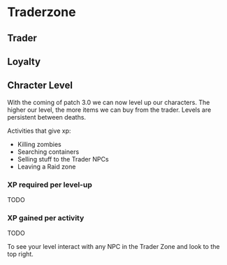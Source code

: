 # Traderzone

## Trader

## Loyalty

## Chracter Level

With the coming of patch 3.0 we can now level up our characters.
The higher our level, the more items we can buy from the trader.
Levels are persistent between deaths.

Activities that give xp:

- Killing zombies
- Searching containers
- Selling stuff to the Trader NPCs
- Leaving a Raid zone

### XP required per level-up

TODO

### XP gained per activity

TODO

To see your level interact with any NPC in the Trader Zone and look to the top right.
